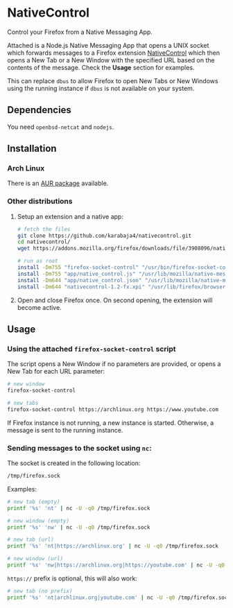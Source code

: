 # NativeControl

Control your Firefox from a Native Messaging App.

Attached is a Node.js Native Messaging App that opens a UNIX socket which forwards messages to a Firefox extension [NativeControl](https://addons.mozilla.org/en-US/firefox/addon/nativecontrol/) which then opens a New Tab or a New Window with the specified URL based on the contents of the message. Check the **Usage** section for examples.

This can replace `dbus` to allow Firefox to open New Tabs or New Windows using the running instance if `dbus` is not available on your system.

## Dependencies

You need `openbsd-netcat` and `nodejs`.

## Installation

### Arch Linux

There is an [AUR package](https://aur.archlinux.org/packages/firefox-socket-control-git) available.

### Other distributions

1. Setup an extension and a native app:
   ```bash
   # fetch the files
   git clone https://github.com/karabaja4/nativecontrol.git
   cd nativecontrol/
   wget https://addons.mozilla.org/firefox/downloads/file/3908096/nativecontrol-1.2-fx.xpi

   # run as root
   install -Dm755 "firefox-socket-control" "/usr/bin/firefox-socket-control"
   install -Dm755 "app/native_control.js" "/usr/lib/mozilla/native-messaging-hosts/native_control.js"
   install -Dm644 "app/native_control.json" "/usr/lib/mozilla/native-messaging-hosts/native_control.json"
   install -Dm644 "nativecontrol-1.2-fx.xpi" "/usr/lib/firefox/browser/extensions/native_control@karabaja4.xpi"
   ```

2. Open and close Firefox once. On second opening, the extension will become active.

## Usage

### Using the attached `firefox-socket-control` script

The script opens a New Window if no parameters are provided, or opens a New Tab for each URL parameter:

```bash
# new window
firefox-socket-control

# new tabs
firefox-socket-control https://archlinux.org https://www.youtube.com
```

If Firefox instance is not running, a new instance is started. Otherwise, a message is sent to the running instance.

### Sending messages to the socket using `nc`:

The socket is created in the following location:
   ```bash
   /tmp/firefox.sock
   ```

   Examples:
   ```bash
   # new tab (empty)
   printf '%s' 'nt' | nc -U -q0 /tmp/firefox.sock

   # new window (empty)
   printf '%s' 'nw' | nc -U -q0 /tmp/firefox.sock

   # new tab (url)
   printf '%s' 'nt|https://archlinux.org' | nc -U -q0 /tmp/firefox.sock

   # new window (url)
   printf '%s' 'nw|https://archlinux.org|https://youtube.com' | nc -U -q0 /tmp/firefox.sock
   ```
   `https://` prefix is optional, this will also work:

   ```bash
   # new tab (no prefix)
   printf '%s' 'nt|archlinux.org|youtube.com' | nc -U -q0 /tmp/firefox.sock
   ```
